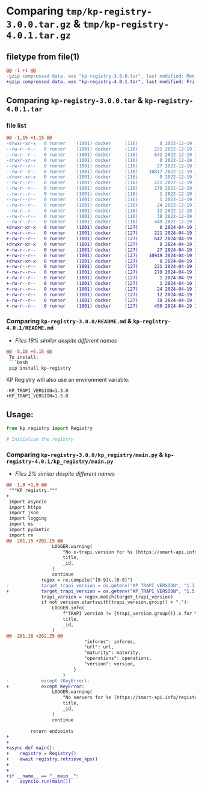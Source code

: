 # Comparing `tmp/kp-registry-3.0.0.tar.gz` & `tmp/kp-registry-4.0.1.tar.gz`

## filetype from file(1)

```diff
@@ -1 +1 @@
-gzip compressed data, was "kp-registry-3.0.0.tar", last modified: Mon Dec 19 17:03:19 2022, max compression
+gzip compressed data, was "kp-registry-4.0.1.tar", last modified: Fri Apr 19 16:54:14 2024, max compression
```

## Comparing `kp-registry-3.0.0.tar` & `kp-registry-4.0.1.tar`

### file list

```diff
@@ -1,15 +1,15 @@
-drwxr-xr-x   0 runner    (1001) docker     (116)        0 2022-12-19 17:03:19.868407 kp-registry-3.0.0/
--rw-r--r--   0 runner    (1001) docker     (116)      221 2022-12-19 17:03:19.868407 kp-registry-3.0.0/PKG-INFO
--rw-r--r--   0 runner    (1001) docker     (116)      642 2022-12-19 17:03:14.000000 kp-registry-3.0.0/README.md
-drwxr-xr-x   0 runner    (1001) docker     (116)        0 2022-12-19 17:03:19.868407 kp-registry-3.0.0/kp_registry/
--rw-r--r--   0 runner    (1001) docker     (116)       27 2022-12-19 17:03:14.000000 kp-registry-3.0.0/kp_registry/__init__.py
--rw-r--r--   0 runner    (1001) docker     (116)    10817 2022-12-19 17:03:14.000000 kp-registry-3.0.0/kp_registry/main.py
-drwxr-xr-x   0 runner    (1001) docker     (116)        0 2022-12-19 17:03:19.868407 kp-registry-3.0.0/kp_registry.egg-info/
--rw-r--r--   0 runner    (1001) docker     (116)      221 2022-12-19 17:03:19.000000 kp-registry-3.0.0/kp_registry.egg-info/PKG-INFO
--rw-r--r--   0 runner    (1001) docker     (116)      270 2022-12-19 17:03:19.000000 kp-registry-3.0.0/kp_registry.egg-info/SOURCES.txt
--rw-r--r--   0 runner    (1001) docker     (116)        1 2022-12-19 17:03:19.000000 kp-registry-3.0.0/kp_registry.egg-info/dependency_links.txt
--rw-r--r--   0 runner    (1001) docker     (116)        1 2022-12-19 17:03:19.000000 kp-registry-3.0.0/kp_registry.egg-info/not-zip-safe
--rw-r--r--   0 runner    (1001) docker     (116)       24 2022-12-19 17:03:19.000000 kp-registry-3.0.0/kp_registry.egg-info/requires.txt
--rw-r--r--   0 runner    (1001) docker     (116)       12 2022-12-19 17:03:19.000000 kp-registry-3.0.0/kp_registry.egg-info/top_level.txt
--rw-r--r--   0 runner    (1001) docker     (116)       38 2022-12-19 17:03:19.868407 kp-registry-3.0.0/setup.cfg
--rw-r--r--   0 runner    (1001) docker     (116)      449 2022-12-19 17:03:14.000000 kp-registry-3.0.0/setup.py
+drwxr-xr-x   0 runner    (1001) docker     (127)        0 2024-04-19 16:54:14.806913 kp-registry-4.0.1/
+-rw-r--r--   0 runner    (1001) docker     (127)      221 2024-04-19 16:54:14.806913 kp-registry-4.0.1/PKG-INFO
+-rw-r--r--   0 runner    (1001) docker     (127)      642 2024-04-19 16:54:12.000000 kp-registry-4.0.1/README.md
+drwxr-xr-x   0 runner    (1001) docker     (127)        0 2024-04-19 16:54:14.806913 kp-registry-4.0.1/kp_registry/
+-rw-r--r--   0 runner    (1001) docker     (127)       27 2024-04-19 16:54:12.000000 kp-registry-4.0.1/kp_registry/__init__.py
+-rw-r--r--   0 runner    (1001) docker     (127)    10949 2024-04-19 16:54:12.000000 kp-registry-4.0.1/kp_registry/main.py
+drwxr-xr-x   0 runner    (1001) docker     (127)        0 2024-04-19 16:54:14.806913 kp-registry-4.0.1/kp_registry.egg-info/
+-rw-r--r--   0 runner    (1001) docker     (127)      221 2024-04-19 16:54:14.000000 kp-registry-4.0.1/kp_registry.egg-info/PKG-INFO
+-rw-r--r--   0 runner    (1001) docker     (127)      270 2024-04-19 16:54:14.000000 kp-registry-4.0.1/kp_registry.egg-info/SOURCES.txt
+-rw-r--r--   0 runner    (1001) docker     (127)        1 2024-04-19 16:54:14.000000 kp-registry-4.0.1/kp_registry.egg-info/dependency_links.txt
+-rw-r--r--   0 runner    (1001) docker     (127)        1 2024-04-19 16:54:14.000000 kp-registry-4.0.1/kp_registry.egg-info/not-zip-safe
+-rw-r--r--   0 runner    (1001) docker     (127)       24 2024-04-19 16:54:14.000000 kp-registry-4.0.1/kp_registry.egg-info/requires.txt
+-rw-r--r--   0 runner    (1001) docker     (127)       12 2024-04-19 16:54:14.000000 kp-registry-4.0.1/kp_registry.egg-info/top_level.txt
+-rw-r--r--   0 runner    (1001) docker     (127)       38 2024-04-19 16:54:14.806913 kp-registry-4.0.1/setup.cfg
+-rw-r--r--   0 runner    (1001) docker     (127)      450 2024-04-19 16:54:12.000000 kp-registry-4.0.1/setup.py
```

### Comparing `kp-registry-3.0.0/README.md` & `kp-registry-4.0.1/README.md`

 * *Files 19% similar despite different names*

```diff
@@ -5,15 +5,15 @@
 To install:
 ```bash
 pip install kp-registry
 ```
 
 KP Registry will also use an environment variable:
 ```
-KP_TRAPI_VERSION=1.3.0
+KP_TRAPI_VERSION=1.5.0
 ```
 
 ## Usage:
 ```python
 from kp_registry import Registry
 
 # Initialize the registry
```

### Comparing `kp-registry-3.0.0/kp_registry/main.py` & `kp-registry-4.0.1/kp_registry/main.py`

 * *Files 2% similar despite different names*

```diff
@@ -1,8 +1,9 @@
 """KP registry."""
+
 import asyncio
 import httpx
 import json
 import logging
 import os
 import pydantic
 import re
@@ -201,15 +202,15 @@
                 LOGGER.warning(
                     "No x-trapi.version for %s (https://smart-api.info/registry?q=%s)",
                     title,
                     _id,
                 )
                 continue
             regex = re.compile("[0-9]\.[0-9]")
-            target_trapi_version = os.getenv("KP_TRAPI_VERSION", "1.3.0")
+            target_trapi_version = os.getenv("KP_TRAPI_VERSION", "1.5.0")
             trapi_version = regex.match(target_trapi_version)
             if not version.startswith(trapi_version.group() + "."):
                 LOGGER.info(
                     f"TRAPI version != {trapi_version.group()}.x for %s (https://smart-api.info/registry?q=%s)",
                     title,
                     _id,
                 )
@@ -261,16 +262,25 @@
                             "infores": infores,
                             "url": url,
                             "maturity": maturity,
                             "operations": operations,
                             "version": version,
                         }
                     )
-            except (KeyError):
+            except KeyError:
                 LOGGER.warning(
                     "No servers for %s (https://smart-api.info/registry?q=%s)",
                     title,
                     _id,
                 )
                 continue
 
         return endpoints
+
+
+async def main():
+    registry = Registry()
+    await registry.retrieve_kps()
+
+
+if __name__ == "__main__":
+    asyncio.run(main())
```

